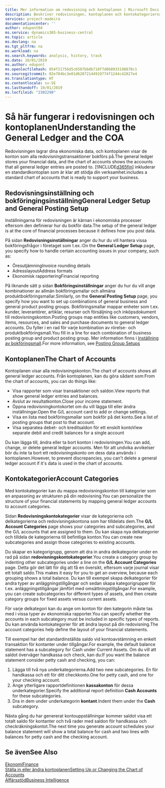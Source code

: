 ```yaml
---
title: Mer information om redovisning och kontoplanen | Microsoft Docs
description: Beskriver redovisningen, kontoplanen och kontokategorierna.
services: project-madeira
documentationcenter: ''
author: edupont04
ms.service: dynamics365-business-central
ms.topic: article
ms.devlang: na
ms.tgt_pltfrm: na
ms.workload: na
ms.search.keywords: analysis, history, track
ms.date: 10/01/2019
ms.author: edupont
ms.openlocfilehash: 054f21756d5c6587bbdb718f7d068933198878c1
ms.sourcegitcommit: 02e704bc3e01d62072144919774f1244c42827e4
ms.translationtype: HT
ms.contentlocale: sv-SE
ms.lasthandoff: 10/01/2019
ms.locfileid: "2302298"
---
```

# <a name="understanding-the-general-ledger-and-the-coa"></a><span data-ttu-id="e9b8b-103">Så här fungerar i redovisningen och kontoplanen</span><span class="sxs-lookup"><span data-stu-id="e9b8b-103">Understanding the General Ledger and the COA</span></span>
<span data-ttu-id="e9b8b-104">Redovisningen lagrar dina ekonomiska data, och kontoplanen visar de konton som alla redovisningstransaktioner bokförs på.</span><span class="sxs-lookup"><span data-stu-id="e9b8b-104">The general ledger stores your financial data, and the chart of accounts shows the accounts that all general ledger entries are posted to.</span></span> [!INCLUDE[d365fin](includes/d365fin_md.md)] <span data-ttu-id="e9b8b-105">inkluderar en standardkontoplan som är klar att stödja din verksamhet.</span><span class="sxs-lookup"><span data-stu-id="e9b8b-105">includes a standard chart of accounts that is ready to support your business.</span></span>

## <a name="general-ledger-setup-and-general-posting-setup"></a><span data-ttu-id="e9b8b-106">Redovisningsinställning och bokföringingsinställning</span><span class="sxs-lookup"><span data-stu-id="e9b8b-106">General Ledger Setup and General Posting Setup</span></span>
<span data-ttu-id="e9b8b-107">Inställningarna för redovisningen är kärnan i ekonomiska processer eftersom den definierar hur du bokför data.</span><span class="sxs-lookup"><span data-stu-id="e9b8b-107">The setup of the general ledger is at the core of financial processes because it defines how you post data.</span></span>  

<span data-ttu-id="e9b8b-108">På sidan **Redovisningsinställningar** anger du hur du vill hantera vissa bokföringsfrågor i företaget som t.ex.:</span><span class="sxs-lookup"><span data-stu-id="e9b8b-108">On the **General Ledger Setup** page, you specify how to handle certain accounting issues in your company, such as:</span></span>  

* <span data-ttu-id="e9b8b-109">Öresutjämning</span><span class="sxs-lookup"><span data-stu-id="e9b8b-109">Invoice rounding details</span></span>  
* <span data-ttu-id="e9b8b-110">Adresslayout</span><span class="sxs-lookup"><span data-stu-id="e9b8b-110">Address formats</span></span>  
* <span data-ttu-id="e9b8b-111">Ekonomisk rapportering</span><span class="sxs-lookup"><span data-stu-id="e9b8b-111">Financial reporting</span></span>  

<span data-ttu-id="e9b8b-112">På liknande sätt p sidan **Bokföringsinställningar** anger du hur du vill ange kombinationer av allmän bokföringsmallar och allmäna produktbokföringsmallar.</span><span class="sxs-lookup"><span data-stu-id="e9b8b-112">Similarly, on the **General Posting Setup** page, you specify how you want to set up combinations of general business and general product posting groups.</span></span> <span data-ttu-id="e9b8b-113">Bokföringsmallar mappar enheter som t.ex. kunder, leverantörer, artiklar, resurser och försäljning och inköpsdokument till redovisningskonton.</span><span class="sxs-lookup"><span data-stu-id="e9b8b-113">Posting groups map entities like customers, vendors, items, resources, and sales and purchase documents to general ledger accounts.</span></span> <span data-ttu-id="e9b8b-114">Du fyller i en rad för varje kombination av rörelse- och produktbokföringsmall.</span><span class="sxs-lookup"><span data-stu-id="e9b8b-114">You fill in a line for each combination of business posting group and product posting group.</span></span> <span data-ttu-id="e9b8b-115">Mer information finns i [Inställning av bokföringsmall](finance-posting-groups.md).</span><span class="sxs-lookup"><span data-stu-id="e9b8b-115">For more information, see [Posting Group Setups](finance-posting-groups.md)</span></span>  

## <a name="the-chart-of-accounts"></a><span data-ttu-id="e9b8b-116">Kontoplanen</span><span class="sxs-lookup"><span data-stu-id="e9b8b-116">The Chart of Accounts</span></span>
<span data-ttu-id="e9b8b-117">Kontoplanen visar alla redovisningskonton.</span><span class="sxs-lookup"><span data-stu-id="e9b8b-117">The chart of accounts shows all general ledger accounts.</span></span> <span data-ttu-id="e9b8b-118">Från kontoplanen, kan du göra sådant som:</span><span class="sxs-lookup"><span data-stu-id="e9b8b-118">From the chart of accounts, you can do things like:</span></span>  

* <span data-ttu-id="e9b8b-119">Visa rapporter som visar transaktioner och saldon.</span><span class="sxs-lookup"><span data-stu-id="e9b8b-119">View reports that show general ledger entries and balances.</span></span>  
* <span data-ttu-id="e9b8b-120">Avslut av resultatkonton.</span><span class="sxs-lookup"><span data-stu-id="e9b8b-120">Close your income statement.</span></span>  
* <span data-ttu-id="e9b8b-121">Öppna redovisningkontokortet om du vill lägga till eller ändra inställningar.</span><span class="sxs-lookup"><span data-stu-id="e9b8b-121">Open the G/L account card to add or change settings.</span></span>  
* <span data-ttu-id="e9b8b-122">Visa en lista med bokföringsmallar som bokför på det konto.</span><span class="sxs-lookup"><span data-stu-id="e9b8b-122">See a list of posting groups that post to that account.</span></span>
* <span data-ttu-id="e9b8b-123">Visa separatea debet- och kreditsaldon för ett enskilt konto</span><span class="sxs-lookup"><span data-stu-id="e9b8b-123">View separate debit and credit balances for a single account</span></span>  

<span data-ttu-id="e9b8b-124">Du kan lägga till, ändra eller ta bort konton i redovisningen.</span><span class="sxs-lookup"><span data-stu-id="e9b8b-124">You can add, change, or delete general ledger accounts.</span></span> <span data-ttu-id="e9b8b-125">Men för att undvika avvikelser bör du inte ta bort ett redovisningskonto om dess data används i kontoplanen.</span><span class="sxs-lookup"><span data-stu-id="e9b8b-125">However, to prevent discrepancies, you can't delete a general ledger account if it's data is used in the chart of accounts.</span></span>  

## <a name="account-categories"></a><span data-ttu-id="e9b8b-126">Kontokategorier</span><span class="sxs-lookup"><span data-stu-id="e9b8b-126">Account Categories</span></span>
<span data-ttu-id="e9b8b-127">Med kontokategorier kan du mappa redovisningskonton till kategorier som en anpassning av strukturen på din redovisning.</span><span class="sxs-lookup"><span data-stu-id="e9b8b-127">You can personalize the structure of your financial statements by mapping general ledger accounts to account categories.</span></span>  

<span data-ttu-id="e9b8b-128">Sidan **Redovisningskontokategorier** visar de kategorierna och delkategorierna och redovisningskontona som har tilldelats dem.</span><span class="sxs-lookup"><span data-stu-id="e9b8b-128">The **G/L Account Categories** page shows your categories and subcategories, and the G/L accounts that are assigned to them.</span></span> <span data-ttu-id="e9b8b-129">Du kan skapa nya delkategorier och tilldela de kategorierna till befintliga konton.</span><span class="sxs-lookup"><span data-stu-id="e9b8b-129">You can create new subcategories and assign those categories to existing accounts.</span></span>  

<span data-ttu-id="e9b8b-130">Du skapar en kategorigrupp, genom att dra in andra delkategorier under en rad på sidan **redovisningskontokategorier**.</span><span class="sxs-lookup"><span data-stu-id="e9b8b-130">You create a category group by indenting other subcategories under a line on the **G/L Account Categories** page.</span></span> <span data-ttu-id="e9b8b-131">Detta gör det lätt för dig att få en översikt, eftersom varje journal visar ett totalt saldo.</span><span class="sxs-lookup"><span data-stu-id="e9b8b-131">This makes it easy for you to get an overview, because each grouping shows a total balance.</span></span> <span data-ttu-id="e9b8b-132">Du kan till exempel skapa delkategorier för andra typer av anläggningstillgångar och sedan skapa kategorigrupper för t.ex. anläggningstillgångar jämfört med omsättningstillgångar.</span><span class="sxs-lookup"><span data-stu-id="e9b8b-132">For example, you can create subcategories for different types of assets, and then create category groups for fixed assets versus current assets.</span></span>  

<span data-ttu-id="e9b8b-133">För varje delkategori kan du ange om konton för den kategorin måste tas med i vissa typer av ekonomiska rapporter.</span><span class="sxs-lookup"><span data-stu-id="e9b8b-133">You can specify whether the accounts in each subcategory must be included in specific types of reports.</span></span> <span data-ttu-id="e9b8b-134">Du kan använda kontokategorier för att ändra layout på din redovisning.</span><span class="sxs-lookup"><span data-stu-id="e9b8b-134">The account categories help define the layout of your financial statements.</span></span>  

<span data-ttu-id="e9b8b-135">Till exempel har det standardinställda saldo vid kontoavstämning en enkelt transaktion för kontanter under tillgångar.</span><span class="sxs-lookup"><span data-stu-id="e9b8b-135">For example, the default balance statement has a subcategory for Cash under Current Assets.</span></span> <span data-ttu-id="e9b8b-136">Om du vill att saldot överväger handkassa och check, kan du:</span><span class="sxs-lookup"><span data-stu-id="e9b8b-136">If you want the balance statement consider petty cash and checking, you can:</span></span>  

1. <span data-ttu-id="e9b8b-137">Lägga till två nya underkategorierna.</span><span class="sxs-lookup"><span data-stu-id="e9b8b-137">Add two new subcategories.</span></span> <span data-ttu-id="e9b8b-138">En för handkassa och ett för ditt checkkonto.</span><span class="sxs-lookup"><span data-stu-id="e9b8b-138">One for petty cash, and one for your checking account.</span></span>  
2. <span data-ttu-id="e9b8b-139">Ange ytterligare rapportdefinitionen **kassakonton** för dessa underkategorier.</span><span class="sxs-lookup"><span data-stu-id="e9b8b-139">Specify the additional report definition **Cash Accounts** for these subcategories.</span></span>  
3. <span data-ttu-id="e9b8b-140">Dra in dem under underkategorin **kontant**.</span><span class="sxs-lookup"><span data-stu-id="e9b8b-140">Indent them under the **Cash** subcategory.</span></span>  

<span data-ttu-id="e9b8b-141">Nästa gång du har genererat kontouppställningar kommer saldot visa ett totalt saldo för kontanter och två rader med saldon för handkassa och checkräkningskontot.</span><span class="sxs-lookup"><span data-stu-id="e9b8b-141">The next time you generate account schedules your balance statement will show a total balance for cash and two lines with balances for petty cash and the checking account.</span></span>  

## <a name="see-also"></a><span data-ttu-id="e9b8b-142">Se även</span><span class="sxs-lookup"><span data-stu-id="e9b8b-142">See Also</span></span>
[<span data-ttu-id="e9b8b-143">Ekonomi</span><span class="sxs-lookup"><span data-stu-id="e9b8b-143">Finance</span></span>](finance.md)  
[<span data-ttu-id="e9b8b-144">Ställa in eller ändra kontoplanen</span><span class="sxs-lookup"><span data-stu-id="e9b8b-144">Setting Up or Changing the Chart of Accounts</span></span>](finance-setup-chart-accounts.md)  
[<span data-ttu-id="e9b8b-145">Affärsstöd</span><span class="sxs-lookup"><span data-stu-id="e9b8b-145">Business Intelligence</span></span>](bi.md)  
